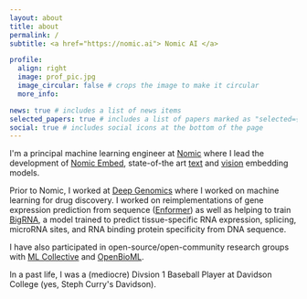 ```yaml
---
layout: about
title: about
permalink: /
subtitle: <a href="https://nomic.ai"> Nomic AI </a>

profile:
  align: right
  image: prof_pic.jpg
  image_circular: false # crops the image to make it circular
  more_info: 

news: true # includes a list of news items
selected_papers: true # includes a list of papers marked as "selected={true}"
social: true # includes social icons at the bottom of the page
---
```


I'm a principal machine learning engineer at [Nomic](https://nomic.ai) where I lead the development of [Nomic Embed](https://arxiv.org/abs/2402.01613), state-of-the art [text](https://huggingface.co/nomic-ai/nomic-embed-text-v1.5) and [vision](https://huggingface.co/nomic-ai/nomic-embed-vision-v1.5) embedding models.

Prior to Nomic, I worked at [Deep Genomics](https://www.deepgenomics.com) where I worked on machine learning for drug discovery. I worked on reimplementations of gene expression prediction from sequence ([Enformer](https://www.nature.com/articles/s41592-021-01252-x)) as well as helping to train [BigRNA](https://www.biorxiv.org/content/10.1101/2023.01.29.526107v1), a model trained to predict tissue-specific RNA expression, splicing, microRNA sites, and RNA binding protein specificity from DNA sequence.

I have also participated in open-source/open-community research groups with [ML Collective](https://mlcollective.org/) and [OpenBioML](https://www.openbioml.org/).

In a past life, I was a (mediocre) Divsion 1 Baseball Player at Davidson College (yes, Steph Curry's Davidson).